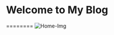 # Welcome to My Blog
========
![Home-Img](http://img.t.sinajs.cn/t5/skin/public/profile_cover/066.jpg)